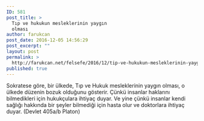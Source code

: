 ```yaml
---
ID: 581
post_title: >
  Tıp ve hukukun mesleklerinin yaygın
  olması
author: farukcan
post_date: 2016-12-05 14:56:29
post_excerpt: ""
layout: post
permalink: >
  http://farukcan.net/felsefe/2016/12/tip-ve-hukukun-mesleklerinin-yaygin-olmasi/
published: true
---
```

Sokratese göre, bir ülkede, Tıp ve Hukuk mesleklerinin yaygın olması, o ülkede düzenin bozuk olduğunu gösterir. Çünkü insanlar haklarını bilmedikleri için hukukçulara ihtiyaç duyar. Ve yine çünkü insanlar kendi sağlığı hakkında bir şeyler bilmediği için hasta olur ve doktorlara ihtiyaç duyar. (Devlet 405a/b Platon)